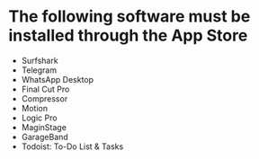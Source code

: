 # The following software must be installed through the App Store

* Surfshark
* Telegram
* WhatsApp Desktop
* Final Cut Pro
* Compressor
* Motion
* Logic Pro
* MaginStage
* GarageBand
* Todoist: To-Do List & Tasks
